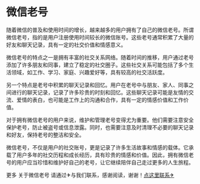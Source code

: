 # 微信老号

随着微信的普及和使用时间的增长，越来越多的用户拥有了自己的微信老号。所谓微信老号，指的是用户注册使用时间较长的微信账号。这些老号通常积累了大量的好友和聊天记录，具有一定的社交价值和情感意义。

微信老号的特点之一是拥有丰富的社交关系网络。随着时间的推移，用户通过老号添加了许多朋友和同事，建立了稳定的社交圈子。这些社交关系可能包括了多个生活领域，如工作、学习、家庭、兴趣爱好等，具有较高的社交活跃度。

另一个特点是老号中积累的聊天记录和回忆。用户在老号中与朋友、家人、同事之间进行的聊天记录，记录了许多珍贵的时刻和回忆。这些聊天记录可能是友情的交流、爱情的表白，也可能是工作上的沟通和合作，具有一定的情感价值和工作价值。

对于拥有微信老号的用户来说，维护和管理老号变得尤为重要。他们需要注意安全保护老号，防止被盗号或信息泄露。同时，也需要注意及时清理不必要的聊天记录和好友，保持老号的整洁和安全。

微信老号，不仅是用户的社交账号，更是记录了许多生活故事和情感的载体。它承载了用户多年的社交历程和成长经历，具有珍贵的情感和价值。因此，拥有微信老号的用户应当珍惜和维护好自己的老号，让它继续陪伴自己走过更多的人生旅程。

更多 关于微信老号 请通过✈与我们联系，感谢阅读，谢谢！[点这里联系✈](https://t.me/jsksbsjsjp)